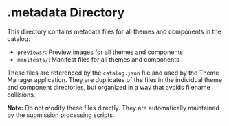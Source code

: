 # .metadata Directory

This directory contains metadata files for all themes and components in the catalog:

- `previews/`: Preview images for all themes and components
- `manifests/`: Manifest files for all themes and components

These files are referenced by the `catalog.json` file and used by the Theme Manager application.
They are duplicates of the files in the individual theme and component directories, 
but organized in a way that avoids filename collisions.

**Note:** Do not modify these files directly. They are automatically maintained by the 
submission processing scripts.
